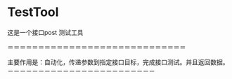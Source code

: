 # TestTool

这是一个接口post 测试工具

＝＝＝＝＝＝＝＝＝＝＝＝＝＝＝＝＝＝＝＝＝＝＝＝＝＝＝＝＝


主要作用是：自动化，传递参数到指定接口目标，完成接口测试。并且返回数据。
－－－－－－－－－－－－－－－－－－－－－－－－